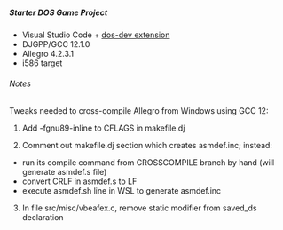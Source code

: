 ##### Starter DOS Game Project

* Visual Studio Code + [dos-dev extension](https://marketplace.visualstudio.com/items?itemName=badlogicgames.dos-dev)
* DJGPP/GCC 12.1.0
* Allegro 4.2.3.1
* i586 target

###### Notes

Tweaks needed to cross-compile Allegro from Windows using GCC 12:

1. Add -fgnu89-inline to CFLAGS in makefile.dj

2. Comment out makefile.dj section which creates asmdef.inc; instead:

* run its compile command from CROSSCOMPILE branch by hand (will generate asmdef.s file)
* convert CRLF in asmdef.s to LF
* execute asmdef.sh line in WSL to generate asmdef.inc

3. In file src/misc/vbeafex.c, remove static modifier from saved\_ds declaration
